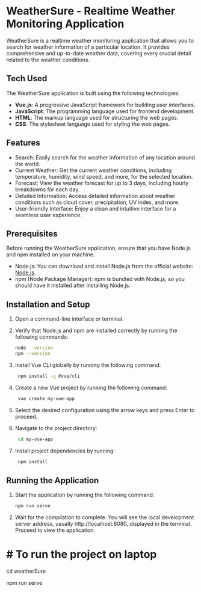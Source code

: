 # WeatherSure - Realtime Weather Monitoring Application

WeatherSure is a realtime weather monitoring application that allows you to search for weather information of a particular location. It provides comprehensive and up-to-date weather data, covering every crucial detail related to the weather conditions.

## Tech Used

The WeatherSure application is built using the following technologies:

- **Vue.js**: A progressive JavaScript framework for building user interfaces.
- **JavaScript**: The programming language used for frontend development.
- **HTML**: The markup language used for structuring the web pages.
- **CSS**: The stylesheet language used for styling the web pages.

## Features

- Search: Easily search for the weather information of any location around the world.
- Current Weather: Get the current weather conditions, including temperature, humidity, wind speed, and more, for the selected location.
- Forecast: View the weather forecast for up to 3 days, including hourly breakdowns for each day.
- Detailed Information: Access detailed information about weather conditions such as cloud cover, precipitation, UV index, and more.
- User-friendly Interface: Enjoy a clean and intuitive interface for a seamless user experience.

## Prerequisites

Before running the WeatherSure application, ensure that you have Node.js and npm installed on your machine.

- Node.js: You can download and install Node.js from the official website: [Node.js](https://nodejs.org).
- npm (Node Package Manager): npm is bundled with Node.js, so you should have it installed after installing Node.js.

## Installation and Setup

1. Open a command-line interface or terminal.

2. Verify that Node.js and npm are installed correctly by running the following commands:
   ```sh
   node --version
   npm --version

3. Install Vue CLI globally by running the following command:
   ```sh
    npm install -g @vue/cli

4. Create a new Vue project by running the following command:
   ```sh
    vue create my-vue-app

5. Select the desired configuration using the arrow keys and press Enter to proceed.

6. Navigate to the project directory:
   ```sh
    cd my-vue-app
   
7. Install project dependencies by running:
   ```sh
    npm install

## Running the Application

1. Start the application by running the following command:
   ```sh
   npm run serve

2. Wait for the compilation to complete. You will see the local development server address, usually http://localhost:8080, displayed in the terminal. Proceed to view the application.

 # # To run the project on laptop  

   cd weatherSure 

   
   npm run serve
